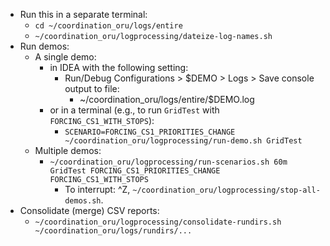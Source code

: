 - Run this in a separate terminal:
  - `cd ~/coordination_oru/logs/entire`
  - `~/coordination_oru/logprocessing/dateize-log-names.sh`
- Run demos:
  - A single demo:
    - in IDEA with the following setting:
      - Run/Debug Configurations > $DEMO > Logs > Save console output to file: 
        - ~/coordination_oru/logs/entire/$DEMO.log
    - or in a terminal (e.g., to run `GridTest` with `FORCING_CS1_WITH_STOPS`):
      - `SCENARIO=FORCING_CS1_PRIORITIES_CHANGE ~/coordination_oru/logprocessing/run-demo.sh GridTest`
  - Multiple demos:
    - `~/coordination_oru/logprocessing/run-scenarios.sh 60m GridTest FORCING_CS1_PRIORITIES_CHANGE FORCING_CS1_WITH_STOPS`
      - To interrupt: ^Z, `~/coordination_oru/logprocessing/stop-all-demos.sh`.
- Consolidate (merge) CSV reports:
  - `~/coordination_oru/logprocessing/consolidate-rundirs.sh ~/coordination_oru/logs/rundirs/...`